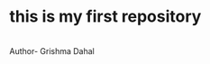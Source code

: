 <h1>this is my first repository</h1><br>
Author- Grishma Dahal
<!---
kirishimaaaaaaaaaaaaaaaaaaaaaa/kirishimaaaaaaaaaaaaaaaaaaaaaa is a ✨ special ✨ repository because its `README.md` (this file) appears on your GitHub profile.
You can click the Preview link to take a look at your changes.
--->
